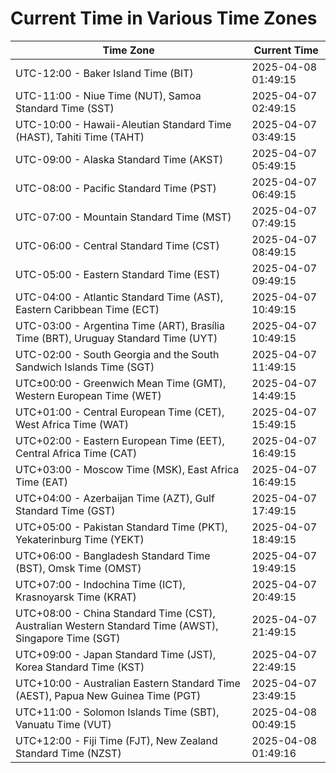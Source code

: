 # Current Time in Various Time Zones

| Time Zone | Current Time |
|-----------|--------------|
| UTC-12:00 - Baker Island Time (BIT) | 2025-04-08 01:49:15 |
| UTC-11:00 - Niue Time (NUT), Samoa Standard Time (SST) | 2025-04-07 02:49:15 |
| UTC-10:00 - Hawaii-Aleutian Standard Time (HAST), Tahiti Time (TAHT) | 2025-04-07 03:49:15 |
| UTC-09:00 - Alaska Standard Time (AKST) | 2025-04-07 05:49:15 |
| UTC-08:00 - Pacific Standard Time (PST) | 2025-04-07 06:49:15 |
| UTC-07:00 - Mountain Standard Time (MST) | 2025-04-07 07:49:15 |
| UTC-06:00 - Central Standard Time (CST) | 2025-04-07 08:49:15 |
| UTC-05:00 - Eastern Standard Time (EST) | 2025-04-07 09:49:15 |
| UTC-04:00 - Atlantic Standard Time (AST), Eastern Caribbean Time (ECT) | 2025-04-07 10:49:15 |
| UTC-03:00 - Argentina Time (ART), Brasília Time (BRT), Uruguay Standard Time (UYT) | 2025-04-07 10:49:15 |
| UTC-02:00 - South Georgia and the South Sandwich Islands Time (SGT) | 2025-04-07 11:49:15 |
| UTC±00:00 - Greenwich Mean Time (GMT), Western European Time (WET) | 2025-04-07 14:49:15 |
| UTC+01:00 - Central European Time (CET), West Africa Time (WAT) | 2025-04-07 15:49:15 |
| UTC+02:00 - Eastern European Time (EET), Central Africa Time (CAT) | 2025-04-07 16:49:15 |
| UTC+03:00 - Moscow Time (MSK), East Africa Time (EAT) | 2025-04-07 16:49:15 |
| UTC+04:00 - Azerbaijan Time (AZT), Gulf Standard Time (GST) | 2025-04-07 17:49:15 |
| UTC+05:00 - Pakistan Standard Time (PKT), Yekaterinburg Time (YEKT) | 2025-04-07 18:49:15 |
| UTC+06:00 - Bangladesh Standard Time (BST), Omsk Time (OMST) | 2025-04-07 19:49:15 |
| UTC+07:00 - Indochina Time (ICT), Krasnoyarsk Time (KRAT) | 2025-04-07 20:49:15 |
| UTC+08:00 - China Standard Time (CST), Australian Western Standard Time (AWST), Singapore Time (SGT) | 2025-04-07 21:49:15 |
| UTC+09:00 - Japan Standard Time (JST), Korea Standard Time (KST) | 2025-04-07 22:49:15 |
| UTC+10:00 - Australian Eastern Standard Time (AEST), Papua New Guinea Time (PGT) | 2025-04-07 23:49:15 |
| UTC+11:00 - Solomon Islands Time (SBT), Vanuatu Time (VUT) | 2025-04-08 00:49:15 |
| UTC+12:00 - Fiji Time (FJT), New Zealand Standard Time (NZST) | 2025-04-08 01:49:16 |
